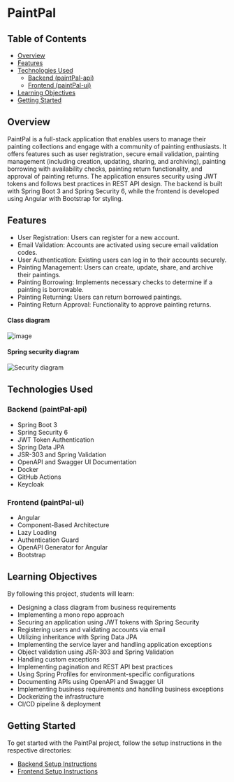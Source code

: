 # PaintPal

## Table of Contents

- [Overview](#overview)
- [Features](#features)
- [Technologies Used](#technologies-used)
    - [Backend (paintPal-api)](#paintPal-api)
    - [Frontend (paintPal-ui)](#paintPal-ui)
- [Learning Objectives](#learning-objectives)
- [Getting Started](#getting-started)

## Overview

PaintPal is a full-stack application that enables users to manage their painting collections and engage with a community of painting enthusiasts. It offers features such as user registration, secure email validation, painting management (including creation, updating, sharing, and archiving), painting borrowing with availability checks, painting return functionality, and approval of painting returns. The application ensures security using JWT tokens and follows best practices in REST API design. The backend is built with Spring Boot 3 and Spring Security 6, while the frontend is developed using Angular with Bootstrap for styling.

## Features

- User Registration: Users can register for a new account.
- Email Validation: Accounts are activated using secure email validation codes.
- User Authentication: Existing users can log in to their accounts securely.
- Painting Management: Users can create, update, share, and archive their paintings.
- Painting Borrowing: Implements necessary checks to determine if a painting is borrowable.
- Painting Returning: Users can return borrowed paintings.
- Painting Return Approval: Functionality to approve painting returns.

#### Class diagram
![image](https://github.com/user-attachments/assets/9f327538-52f5-4c79-aeb4-e18d3ccd2864)


#### Spring security diagram
![Security diagram](screenshots/security.png)


## Technologies Used

### Backend (paintPal-api)

- Spring Boot 3
- Spring Security 6
- JWT Token Authentication
- Spring Data JPA
- JSR-303 and Spring Validation
- OpenAPI and Swagger UI Documentation
- Docker
- GitHub Actions
- Keycloak

### Frontend (paintPal-ui)

- Angular
- Component-Based Architecture
- Lazy Loading
- Authentication Guard
- OpenAPI Generator for Angular
- Bootstrap

## Learning Objectives

By following this project, students will learn:

- Designing a class diagram from business requirements
- Implementing a mono repo approach
- Securing an application using JWT tokens with Spring Security
- Registering users and validating accounts via email
- Utilizing inheritance with Spring Data JPA
- Implementing the service layer and handling application exceptions
- Object validation using JSR-303 and Spring Validation
- Handling custom exceptions
- Implementing pagination and REST API best practices
- Using Spring Profiles for environment-specific configurations
- Documenting APIs using OpenAPI and Swagger UI
- Implementing business requirements and handling business exceptions
- Dockerizing the infrastructure
- CI/CD pipeline & deployment


## Getting Started

To get started with the PaintPal project, follow the setup instructions in the respective directories:

- [Backend Setup Instructions](/paintPal-api/README.md)
- [Frontend Setup Instructions](paintPal-ui/README.md)

